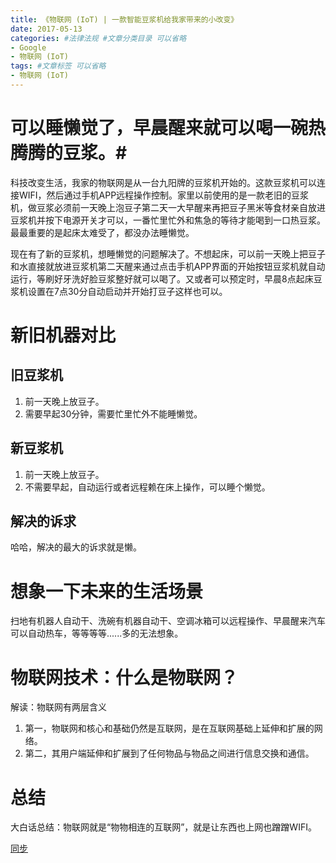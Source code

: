 ```yaml
---
title: 《物联网 (IoT) | 一款智能豆浆机给我家带来的小改变》
date: 2017-05-13
categories: #法律法规 #文章分类目录 可以省略
- Google
- 物联网 (IoT)
tags: #文章标签 可以省略
- 物联网 (IoT)
---
```

# 可以睡懒觉了，早晨醒来就可以喝一碗热腾腾的豆浆。#
科技改变生活，我家的物联网是从一台九阳牌的豆浆机开始的。这款豆浆机可以连接WIFI，然后通过手机APP远程操作控制。家里以前使用的是一款老旧的豆浆机，做豆浆必须前一天晚上泡豆子第二天一大早醒来再把豆子黑米等食材亲自放进豆浆机并按下电源开关才可以，一番忙里忙外和焦急的等待才能喝到一口热豆浆。最最重要的是起床太难受了，都没办法睡懒觉。
<!--more-->
现在有了新的豆浆机，想睡懒觉的问题解决了。不想起床，可以前一天晚上把豆子和水直接就放进豆浆机第二天醒来通过点击手机APP界面的开始按钮豆浆机就自动运行，等刷好牙洗好脸豆浆整好就可以喝了。又或者可以预定时，早晨8点起床豆浆机设置在7点30分自动启动并开始打豆子这样也可以。

# 新旧机器对比 #

## 旧豆浆机 ##
1. 前一天晚上放豆子。
2. 需要早起30分钟，需要忙里忙外不能睡懒觉。

## 新豆浆机 ##
1. 前一天晚上放豆子。
2. 不需要早起，自动运行或者远程赖在床上操作，可以睡个懒觉。

## 解决的诉求 ##
哈哈，解决的最大的诉求就是懒。

# 想象一下未来的生活场景 #
扫地有机器人自动干、洗碗有机器自动干、空调冰箱可以远程操作、早晨醒来汽车可以自动热车，等等等等......多的无法想象。

# 物联网技术：什么是物联网？ #
解读：物联网有两层含义
1. 第一，物联网和核心和基础仍然是互联网，是在互联网基础上延伸和扩展的网络。
2. 第二，其用户端延伸和扩展到了任何物品与物品之间进行信息交换和通信。

# 总结 #
大白话总结：物联网就是“物物相连的互联网”，就是让东西也上网也蹭蹭WIFI。

[同步](http://www.jianshu.com/p/01c7c9c44e7f) 



